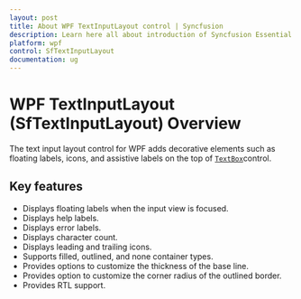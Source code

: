 ```yaml
---
layout: post
title: About WPF TextInputLayout control | Syncfusion
description: Learn here all about introduction of Syncfusion Essential Studio WPF TextInputLayout (SfTextInputLayout) control, its elements and more.
platform: wpf
control: SfTextInputLayout
documentation: ug
---
```


# WPF TextInputLayout (SfTextInputLayout) Overview

The text input layout control for WPF adds decorative elements such as floating labels, icons, and assistive labels on the top of [`TextBox`](https://docs.microsoft.com/en-us/dotnet/api/system.windows.controls.textbox)control.

## Key features

* Displays floating labels when the input view is focused.
* Displays help labels.
* Displays error labels.
* Displays character count.
* Displays leading and trailing icons.
* Supports filled, outlined, and none container types.
* Provides options to customize the thickness of the base line.
* Provides option to customize the corner radius of the outlined border.
* Provides RTL support.